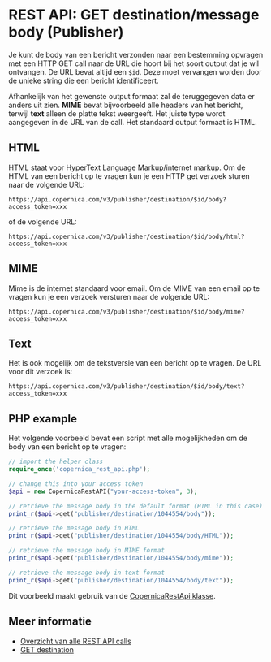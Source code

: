 # REST API: GET destination/message body (Publisher)

Je kunt de body van een bericht verzonden naar een bestemming opvragen 
met een HTTP GET call naar de URL die hoort bij het soort output dat 
je wil ontvangen. De URL bevat altijd een `$id`. Deze moet vervangen 
worden door de unieke string die een bericht identificeert.

Afhankelijk van het gewenste output formaat zal de teruggegeven data er 
anders uit zien. **MIME** bevat bijvoorbeeld alle headers van het bericht, 
terwijl **text** alleen de platte tekst weergeeft. Het juiste type 
wordt aangegeven in de URL van de call. Het standaard output formaat is 
HTML.

## HTML

HTML staat voor HyperText Language Markup/internet markup. Om de HTML 
van een bericht op te vragen kun je een HTTP get verzoek sturen naar de 
volgende URL:

`https://api.copernica.com/v3/publisher/destination/$id/body?access_token=xxx`

of de volgende URL:

`https://api.copernica.com/v3/publisher/destination/$id/body/html?access_token=xxx`

## MIME

Mime is de internet standaard voor email. Om de MIME van een email op te 
vragen kun je een verzoek versturen naar de volgende URL:

`https://api.copernica.com/v3/publisher/destination/$id/body/mime?access_token=xxx`

## Text

Het is ook mogelijk om de tekstversie van een bericht op te vragen. 
De URL voor dit verzoek is:

`https://api.copernica.com/v3/publisher/destination/$id/body/text?access_token=xxx`

## PHP example

Het volgende voorbeeld bevat een script met alle mogelijkheden om 
de body van een bericht op te vragen:

```php
// import the helper class
require_once('copernica_rest_api.php');

// change this into your access token
$api = new CopernicaRestAPI("your-access-token", 3);

// retrieve the message body in the default format (HTML in this case)
print_r($api->get("publisher/destination/1044554/body"));

// retrieve the message body in HTML
print_r($api->get("publisher/destination/1044554/body/HTML"));

// retrieve the message body in MIME format
print_r($api->get("publisher/destination/1044554/body/mime"));

// retrieve the message body in text format
print_r($api->get("publisher/destination/1044554/body/text"));
```

Dit voorbeeld maakt gebruik van de [CopernicaRestApi klasse](rest-php).

## Meer informatie

* [Overzicht van alle REST API calls](./rest-api)
* [GET destination](./rest-get-publisher-destination)
